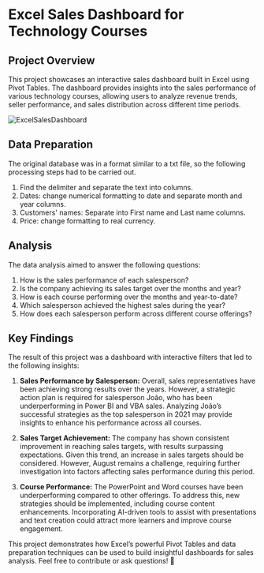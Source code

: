 # Excel Sales Dashboard for Technology Courses

## Project Overview

This project showcases an interactive sales dashboard built in Excel using Pivot Tables. The dashboard provides insights into the sales performance of various technology courses, allowing users to analyze revenue trends, seller performance, and sales distribution across different time periods.

![ExcelSalesDashboard](https://github.com/user-attachments/assets/a3961d6f-df2c-4d26-a0c3-29f66ee4df1e)


## Data Preparation

The original database was in a format similar to a txt file, so the following processing steps had to be carried out. 

1. Find the delimiter and separate the text into columns.
2. Dates: change numerical formatting to date and separate month and year columns.
3. Customers' names: Separate into First name and Last name columns.
4. Price: change formatting to real currency.

## Analysis
The data analysis aimed to answer the following questions:

1. How is the sales performance of each salesperson?
2. Is the company achieving its sales target over the months and year? 
3. How is each course performing over the months and year-to-date? 
4. Which salesperson achieved the highest sales during the year?
5. How does each salesperson perform across different course offerings?
   
## Key Findings

The result of this project was a dashboard with interactive filters that led to the following insights:

1. **Sales Performance by Salesperson:** Overall, sales representatives have been achieving strong results over the years. However, a strategic action plan is required for salesperson João, who has been underperforming in Power BI and VBA sales. Analyzing João’s successful strategies as the top salesperson in 2021 may provide insights to enhance his performance across all courses.

2. **Sales Target Achievement:** The company has shown consistent improvement in reaching sales targets, with results surpassing expectations. Given this trend, an increase in sales targets should be considered. However, August remains a challenge, requiring further investigation into factors affecting sales performance during this period.

3. **Course Performance:** The PowerPoint and Word courses have been underperforming compared to other offerings. To address this, new strategies should be implemented, including course content enhancements. Incorporating AI-driven tools to assist with presentations and text creation could attract more learners and improve course engagement.

This project demonstrates how Excel’s powerful Pivot Tables and data preparation techniques can be used to build insightful dashboards for sales analysis. Feel free to contribute or ask questions! 🚀
